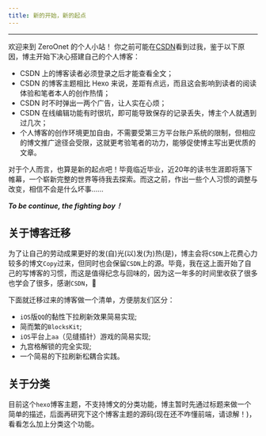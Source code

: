 ```yaml
---
title: 新的开始，新的起点
---
```


---
欢迎来到 ZeroOnet 的个人小站！
你之前可能在[CSDN](https://blog.csdn.net/zeroonet?viewmode=contents)看到过我，鉴于以下原因，博主开始下决心搭建自己的个人博客：
<!-- more -->

- CSDN 上的博客读者必须登录之后才能查看全文；<br>
- CSDN 的博客主题相比 Hexo 来说，差距有点远，而且这会影响到读者的阅读体验和笔者本人的创作热情；<br>
- CSDN 时不时弹出一两个广告，让人实在心烦；<br>
- CSDN 在线编辑功能有时很坑，即可能导致保存的记录丢失，博主个人就遇到过几次；<br>
- 个人博客的创作环境更加自由，不需要受第三方平台账户系统的限制，但相应的博文推广途径会受限，这就更考验笔者的功力，能够促使博主写出更优质的文章。<br>

对于个人而言，也算是新的起点吧！毕竟临近毕业，近20年的读书生涯即将落下帷幕，一个崭新完整的世界等待我去探索。而这之前，作出一些个人习惯的调整与改变，相信不会是什么坏事......

<b>*To be continue, the fighting boy！*</b>

## 关于博客迁移
为了让自己的劳动成果更好的发(自)光(以)发(为)热(是)，博主会将`CSDN`上花费心力较多的博文`Copy`过来，但同时也会保留`CSDN`上的源。毕竟，我在这上面开始了自己的写博客的习惯，而这是值得纪念与回味的，因为这一年多的时间里收获了很多也学会了很多，感谢`CSDN`，🙏

下面就迁移过来的博客做一个清单，方便朋友们区分：<br>
- `iOS`版`QQ`的黏性下拉刷新效果简易实现;
- 简而繁的`BlocksKit`;
- `iOS`平台上`aa`（见缝插针）游戏的简易实现;
- 九宫格解锁的完全实现;
- 一个简易的下拉刷新松耦合实践。

## 关于分类
目前这个`hexo`博客主题，不支持博文的分类功能，博主暂时先通过标题来做一个简单的描述，后面再研究下这个博客主题的源码(现在还不咋懂前端，请谅解！)，看看怎么加上分类这个功能。